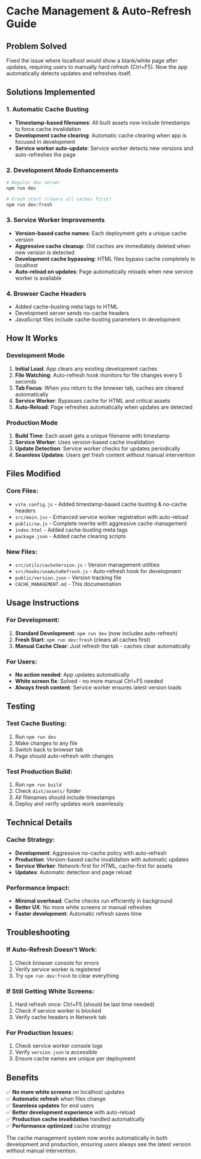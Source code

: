 # Cache Management & Auto-Refresh Guide

## Problem Solved

Fixed the issue where localhost would show a blank/white page after updates, requiring users to manually hard refresh (Ctrl+F5). Now the app automatically detects updates and refreshes itself.

## Solutions Implemented

### 1. **Automatic Cache Busting**
- **Timestamp-based filenames**: All built assets now include timestamps to force cache invalidation
- **Development cache clearing**: Automatic cache clearing when app is focused in development
- **Service worker auto-update**: Service worker detects new versions and auto-refreshes the page

### 2. **Development Mode Enhancements**
```bash
# Regular dev server
npm run dev

# Fresh start (clears all caches first)
npm run dev:fresh
```

### 3. **Service Worker Improvements**
- **Version-based cache names**: Each deployment gets a unique cache version
- **Aggressive cache cleanup**: Old caches are immediately deleted when new version is detected
- **Development cache bypassing**: HTML files bypass cache completely in localhost
- **Auto-reload on updates**: Page automatically reloads when new service worker is available

### 4. **Browser Cache Headers**
- Added cache-busting meta tags to HTML
- Development server sends no-cache headers
- JavaScript files include cache-busting parameters in development

## How It Works

### Development Mode
1. **Initial Load**: App clears any existing development caches
2. **File Watching**: Auto-refresh hook monitors for file changes every 5 seconds  
3. **Tab Focus**: When you return to the browser tab, caches are cleared automatically
4. **Service Worker**: Bypasses cache for HTML and critical assets
5. **Auto-Reload**: Page refreshes automatically when updates are detected

### Production Mode
1. **Build Time**: Each asset gets a unique filename with timestamp
2. **Service Worker**: Uses version-based cache invalidation
3. **Update Detection**: Service worker checks for updates periodically
4. **Seamless Updates**: Users get fresh content without manual intervention

## Files Modified

### Core Files:
- `vite.config.js` - Added timestamp-based cache busting & no-cache headers
- `src/main.jsx` - Enhanced service worker registration with auto-reload
- `public/sw.js` - Complete rewrite with aggressive cache management
- `index.html` - Added cache-busting meta tags
- `package.json` - Added cache clearing scripts

### New Files:
- `src/utils/cacheVersion.js` - Version management utilities
- `src/hooks/useAutoRefresh.js` - Auto-refresh hook for development
- `public/version.json` - Version tracking file
- `CACHE_MANAGEMENT.md` - This documentation

## Usage Instructions

### For Development:
1. **Standard Development**: `npm run dev` (now includes auto-refresh)
2. **Fresh Start**: `npm run dev:fresh` (clears all caches first)
3. **Manual Cache Clear**: Just refresh the tab - caches clear automatically

### For Users:
- **No action needed**: App updates automatically
- **White screen fix**: Solved - no more manual Ctrl+F5 needed
- **Always fresh content**: Service worker ensures latest version loads

## Testing

### Test Cache Busting:
1. Run `npm run dev`
2. Make changes to any file
3. Switch back to browser tab
4. Page should auto-refresh with changes

### Test Production Build:
1. Run `npm run build`
2. Check `dist/assets/` folder
3. All filenames should include timestamps
4. Deploy and verify updates work seamlessly

## Technical Details

### Cache Strategy:
- **Development**: Aggressive no-cache policy with auto-refresh
- **Production**: Version-based cache invalidation with automatic updates
- **Service Worker**: Network-first for HTML, cache-first for assets
- **Updates**: Automatic detection and page reload

### Performance Impact:
- **Minimal overhead**: Cache checks run efficiently in background
- **Better UX**: No more white screens or manual refreshes
- **Faster development**: Automatic refresh saves time

## Troubleshooting

### If Auto-Refresh Doesn't Work:
1. Check browser console for errors
2. Verify service worker is registered
3. Try `npm run dev:fresh` to clear everything

### If Still Getting White Screens:
1. Hard refresh once: Ctrl+F5 (should be last time needed)
2. Check if service worker is blocked
3. Verify cache headers in Network tab

### For Production Issues:
1. Check service worker console logs
2. Verify `version.json` is accessible
3. Ensure cache names are unique per deployment

## Benefits

✅ **No more white screens** on localhost updates  
✅ **Automatic refresh** when files change  
✅ **Seamless updates** for end users  
✅ **Better development experience** with auto-reload  
✅ **Production cache invalidation** handled automatically  
✅ **Performance optimized** cache strategy  

The cache management system now works automatically in both development and production, ensuring users always see the latest version without manual intervention.